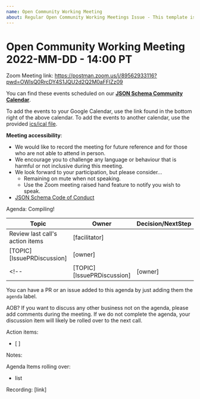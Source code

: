 ```yaml
---
name: Open Community Working Meeting
about: Regular Open Community Working Meetings Issue - This template is for those setting up an OCWM only.
---
```


# Open Community Working Meeting 2022-MM-DD - 14:00 PT

Zoom Meeting link: https://postman.zoom.us/j/89562933116?pwd=OWlsQ0RrcDY4S1JQU2d2Q2M0aFFlZz09

You can find these events scheduled on our **[JSON Schema Community Calendar](https://calendar.google.com/calendar/u/0/embed?src=info@json-schema.org)**.

To add the events to your Google Calendar, use the link found in the bottom right of the above calendar.
To add the events to another calendar, use the provided [ics/ical file](https://calendar.google.com/calendar/ical/info%40json-schema.org/public/basic.ics).

**Meeting accessibility**:
- We would like to record the meeting for future reference and for those who are not able to attend in person. 
- We encourage you to challenge any language or behaviour that is harmful or not inclusive during this meeting. 
- We look forward to your participation, but please consider... 
  - Remaining on mute when not speaking. 
  - Use the Zoom meeting raised hand feature to notify you wish to speak. 
- [JSON Schema Code of Conduct](https://github.com/json-schema-org/.github/blob/main/CODE_OF_CONDUCT.md)

Agenda: Compiling!

| Topic | Owner | Decision/NextStep |
| -- | -- | -- |
| Review last call's action items  | [facilitator] |
| [TOPIC] [IssuePRDiscussion] | [owner] |
<!-- | [TOPIC] [IssuePRDiscussion] | [owner] | -->

You can have a PR or an issue added to this agenda by just adding them the `agenda` label.

AOB?
If you want to discuss any other business not on the agenda, please add comments during the meeting.
If we do not complete the agenda, your discussion item will likely be rolled over to the next call.

Action items:
- [ ]

Notes:

Agenda Items rolling over:
- list

Recording: [link]
